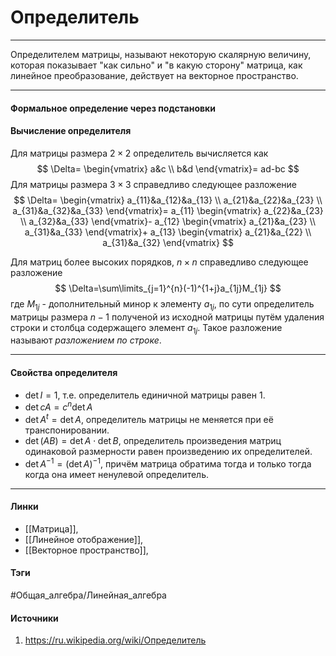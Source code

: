 # Определитель
***
Определителем матрицы, называют некоторую скалярную величину, которая показывает "как сильно" и "в какую сторону"  матрица, как линейное преобразование, действует на векторное пространство.
***
#### Формальное определение через подстановки
#### Вычисление определителя
Для матрицы размера $2\times2$ определитель вычисляется как
$$
\Delta=
\begin{vmatrix}
a&c \\ 
b&d
\end{vmatrix}=
ad-bc
$$
Для матрицы размера $3\times3$ справедливо следующее разложение
$$
\Delta=
\begin{vmatrix}
a_{11}&a_{12}&a_{13} \\ 
a_{21}&a_{22}&a_{23} \\ 
a_{31}&a_{32}&a_{33}
\end{vmatrix}=
a_{11}
\begin{vmatrix}
a_{22}&a_{23} \\ 
a_{32}&a_{33}
\end{vmatrix}-
a_{12}
\begin{vmatrix}
a_{21}&a_{23} \\ 
a_{31}&a_{33}
\end{vmatrix}+
a_{13}
\begin{vmatrix}
a_{21}&a_{22} \\ 
a_{31}&a_{32}
\end{vmatrix}
$$

Для матриц более высоких порядков, $n\times n$ справедливо следующее разложение
$$
\Delta=\sum\limits_{j=1}^{n}(-1)^{1+j}a_{1j}M_{1j} 
$$
где $M_{1j}$ - дополнительный минор к элементу $a_{1j}$, по сути определитель матрицы размера $n-1$ полученой из исходной матрицы путём удаления строки и столбца содержащего элемент $a_{1j}$. Такое разложение называют *разложением по строке*.
***
#### Свойства определителя
- $\det I=1$, т.е. определитель единичной матрицы равен $1$.
- $\det cA=c^{n}\det A$
- $\det A^{t}=\det A$, определитель матрицы не меняется при её транспонировании.
- $\det(AB)=\det A\cdot\det B$, определитель произведения матриц одинаковой размерности равен произведению их определителей.
- $\det A^{-1}=(\det A)^{-1}$, причём матрица обратима тогда и только тогда когда она имеет ненулевой определитель. 
***
#### Линки
- [[Матрица]],
- [[Линейное отображение]],
- [[Векторное пространство]],
#### Тэги
 #Общая_алгебра/Линейная_алгебра 
#### Источники
1. https://ru.wikipedia.org/wiki/Определитель